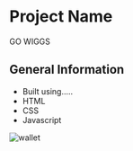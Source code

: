 


<h1>Project Name</h1>
<p>GO WIGGS </p>

<h2>General Information</h2>
<ul>
  <li>Built using.....</li>
  <li>HTML</li>
  <li>CSS</li>
  <li>Javascript</li>
 </ul>
 
![wallet](https://user-images.githubusercontent.com/82509653/172230299-0b49e6d2-8e7b-465e-aa3e-8eb86f5460f0.PNG)

